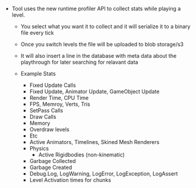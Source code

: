 * Tool uses the new runtime profiler API to collect stats while playing a level.
  * You select what you want it to collect and it will serialize it to a binary file every tick
  * Once you switch levels the file will be uploaded to blob storage/s3
  * It will also insert a line in the database with meta data about the playthrough for later searching for relavant data
  
  * Example Stats
	  * Fixed Update Calls
	  * Fixed Update, Animator Update, GameObject Update
	  * Render Time, CPU Time
	  * FPS, Memroy, Verts, Tris
	  * SetPass Calls
	  * Draw Calls
	  * Memory
	  * Overdraw levels
	  * Etc
	  * Active Animators, Timelines, Skined Mesh Renderers
	  * Physics
		* Active Rigidbodies (non-kinematic)
	  * Garbage Collected
	  * Garbage Created
	  * Debug.Log, LogWarning, LogError, LogException, LogAssert
	  * Level Activation times for chunks